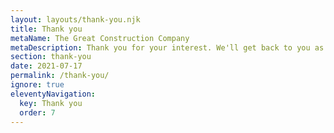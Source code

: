 ```yaml
---
layout: layouts/thank-you.njk
title: Thank you
metaName: The Great Construction Company
metaDescription: Thank you for your interest. We'll get back to you as soon as possible.
section: thank-you
date: 2021-07-17
permalink: /thank-you/
ignore: true
eleventyNavigation:
  key: Thank you
  order: 7
---
```

